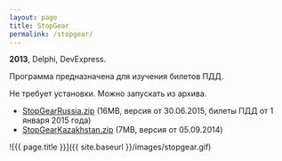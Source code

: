 ```yaml
---
layout: page
title: StopGear
permalink: /stopgear/
---
```


<b>2013</b>, Delphi, DevExpress.

Программа предназначена для изучения билетов ПДД.

Не требует установки. Можно запускать из архива.

* [StopGearRussia.zip](https://docs.google.com/uc?authuser=0&id=0B1nIE1BTDG6zUDhCTFZVVjNDaW8&export=download) (16MB, версия от 30.06.2015, билеты ПДД от 1 января 2015 года)
* [StopGearKazakhstan.zip](https://docs.google.com/uc?authuser=0&id=0B1nIE1BTDG6zTExHbmY2dEFUQlk&export=download) (7MB, версия от 05.09.2014)

![{{ page.title }}]({{ site.baseurl }}/images/stopgear.gif)
